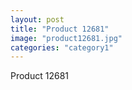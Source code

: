 ```yaml
---
layout: post
title: "Product 12681"
image: "product12681.jpg"
categories: "category1"
---
```

Product 12681
